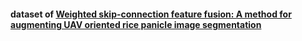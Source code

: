 
#### dataset of [Weighted skip-connection feature fusion: A method for augmenting UAV oriented rice panicle image segmentation](https://doi.org/10.1016/j.compag.2023.107754)
